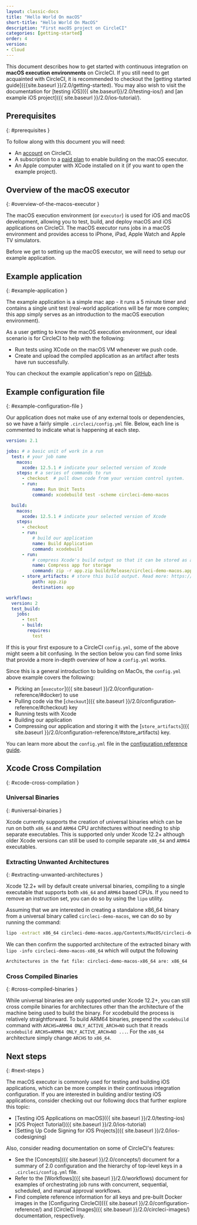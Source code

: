 ```yaml
---
layout: classic-docs
title: "Hello World On macOS"
short-title: "Hello World On MacOS"
description: "First macOS project on CircleCI"
categories: [getting-started]
order: 4
version:
- Cloud
---
```


This document describes how to get started with continuous integration on
**macOS execution environments** on CircleCI. If you still need to get acquainted
with CircleCI, it is recommended to checkout the [getting started
guide]({{site.baseurl }}/2.0/getting-started). You may also wish to visit the
documentation for [testing iOS]({{ site.baseurl}}/2.0/testing-ios/) and [an
example iOS project]({{ site.baseurl }}/2.0/ios-tutorial/).

## Prerequisites
{: #prerequisites }

To follow along with this document you will need:

- An [account](https://circleci.com/signup/) on CircleCI.
- A subscription to a [paid plan](https://circleci.com/pricing/#build-os-x) to enable building on the macOS executor.
- An Apple computer with XCode installed on it (if you want to open the example project).

## Overview of the macOS executor
{: #overview-of-the-macos-executor }

The macOS execution environment (or `executor`) is used for iOS and macOS
development, allowing you to test, build, and deploy macOS and iOS applications on
CircleCI. The macOS executor runs jobs in a macOS environment and provides access to iPhone, iPad, Apple Watch and Apple TV simulators.

Before we get to setting up the macOS executor, we will need to setup our example application.

## Example application
{: #example-application }

The example application is a simple mac app - it runs a 5 minute
timer and contains a single unit test (real-world applications
will be far more complex; this app simply serves as an introduction to the macOS
execution environment).

As a user getting to know the macOS execution environment, our ideal scenario is for CircleCI to help with the following:

- Run tests using XCode on the macOS VM whenever we push code.
- Create and upload the compiled application as an artifact after tests have run successfully.

You can checkout the example application's repo on
[GitHub](https://github.com/CircleCI-Public/circleci-demo-macos).

## Example configuration file
{: #example-configuration-file }

Our application does not make use of any external tools or dependencies, so we
have a fairly simple `.circleci/config.yml` file. Below, each line is commented
to indicate what is happening at each step.

```yaml
version: 2.1

jobs: # a basic unit of work in a run
  test: # your job name
    macos:
      xcode: 12.5.1 # indicate your selected version of Xcode
    steps: # a series of commands to run
      - checkout  # pull down code from your version control system.
      - run:
          name: Run Unit Tests
          command: xcodebuild test -scheme circleci-demo-macos

  build:
    macos:
      xcode: 12.5.1 # indicate your selected version of Xcode
    steps:
      - checkout
      - run:
          # build our application
          name: Build Application
          command: xcodebuild
      - run:
          # compress Xcode's build output so that it can be stored as an artifact
          name: Compress app for storage
          command: zip -r app.zip build/Release/circleci-demo-macos.app
      - store_artifacts: # store this build output. Read more: https://circleci.com/docs/2.0/artifacts/
          path: app.zip
          destination: app

workflows:
  version: 2
  test_build:
    jobs:
      - test
      - build:
        requires:
          test
```

If this is your first exposure to a CircleCI `config.yml`, some of the above
might seem a bit confusing. In the section below you can find some links that
provide a more in-depth overview of how a `config.yml` works.

Since this is a general introduction to building on MacOs, the `config.yml` above example covers the following:

- Picking an [`executor`]({{ site.baseurl }}/2.0/configuration-reference/#docker) to use
- Pulling code via the [`checkout`]({{ site.baseurl }}/2.0/configuration-reference/#checkout) key
- Running tests with Xcode
- Building our application
- Compressing our application and storing it with the [`store_artifacts`]({{
  site.baseurl }}/2.0/configuration-reference/#store_artifacts) key.

You can learn more about the `config.yml` file in the [configuration reference guide]({{site.baseurl}}/2.0/configuration-reference/).

## Xcode Cross Compilation
{: #xcode-cross-compilation }

### Universal Binaries
{: #universal-binaries }

Xcode currently supports the creation of universal
binaries which can be run on both `x86_64` and `ARM64` CPU architectures without
needing to ship separate executables. This is supported only under Xcode 12.2+
although older Xcode versions can still be used to compile separate `x86_64` and
`ARM64` executables.

### Extracting Unwanted Architectures
{: #extracting-unwanted-architectures }

Xcode 12.2+ will by default create universal binaries, compiling to a single
executable that supports both `x86_64` and `ARM64` based CPUs. If you need to remove
an instruction set, you can do so by using the `lipo` utility.

Assuming that we are interested in creating a standalone x86_64 binary from a
universal binary called `circleci-demo-macos`, we can do so by running the
command:

```sh
lipo -extract x86_64 circleci-demo-macos.app/Contents/MacOS/circleci-demo-macos -output circleci-demo-macos-x86_64
```

We can then confirm the supported architecture of the extracted binary with
`lipo -info circleci-demo-macos-x86_64` which will output the following

```sh
Architectures in the fat file: circleci-demo-macos-x86_64 are: x86_64
```


### Cross Compiled Binaries
{: #cross-compiled-binaries }

While universal binaries are only supported under Xcode 12.2+, you can still
cross compile binaries for architectures other than the architecture of the
machine being used to build the binary. For xcodebuild the process is relatively
straightforward. To build ARM64 binaries, prepend the `xcodebuild` command with
`ARCHS=ARM64 ONLY_ACTIVE_ARCH=NO` such that it reads `xcodebuild ARCHS=ARM64
ONLY_ACTIVE_ARCH=NO ...`. For the `x86_64` architecture simply change `ARCHS` to
`x86_64`.

## Next steps
{: #next-steps }

The macOS executor is commonly used for testing and building iOS applications,
which can be more complex in their continuous integration configuration. If you
are interested in building and/or testing iOS applications, consider checking
out our following docs that further explore this topic:

- [Testing iOS Applications on macOS]({{ site.baseurl }}/2.0/testing-ios)
- [iOS Project Tutorial]({{ site.baseurl }}/2.0/ios-tutorial)
- [Setting Up Code Signing for iOS Projects]({{ site.baseurl }}/2.0/ios-codesigning)

Also, consider reading documentation on some of CircleCI's features:

- See the [Concepts]({{ site.baseurl }}/2.0/concepts/) document for a summary of 2.0 configuration and the hierarchy of top-level keys in a `.circleci/config.yml` file.
- Refer to the [Workflows]({{ site.baseurl }}/2.0/workflows) document for examples of orchestrating job runs with concurrent, sequential, scheduled, and manual approval workflows.
- Find complete reference information for all keys and pre-built Docker images in the [Configuring CircleCI]({{ site.baseurl }}/2.0/configuration-reference/) and [CircleCI Images]({{ site.baseurl }}/2.0/circleci-images/) documentation, respectively.
